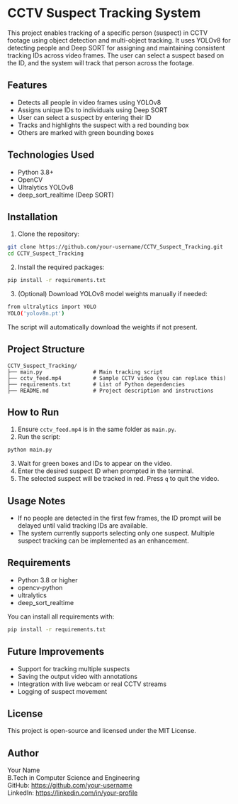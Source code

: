 # CCTV Suspect Tracking System 

This project enables tracking of a specific person (suspect) in CCTV footage using object detection and multi-object tracking. It uses YOLOv8 for detecting people and Deep SORT for assigning and maintaining consistent tracking IDs across video frames. The user can select a suspect based on the ID, and the system will track that person across the footage.

## Features

- Detects all people in video frames using YOLOv8
- Assigns unique IDs to individuals using Deep SORT
- User can select a suspect by entering their ID
- Tracks and highlights the suspect with a red bounding box
- Others are marked with green bounding boxes

## Technologies Used

- Python 3.8+
- OpenCV
- Ultralytics YOLOv8
- deep_sort_realtime (Deep SORT)

## Installation

1. Clone the repository:

```bash
git clone https://github.com/your-username/CCTV_Suspect_Tracking.git
cd CCTV_Suspect_Tracking
```

2. Install the required packages:

```bash
pip install -r requirements.txt
```

3. (Optional) Download YOLOv8 model weights manually if needed:

```bash
from ultralytics import YOLO
YOLO('yolov8n.pt')
```

The script will automatically download the weights if not present.

## Project Structure

```
CCTV_Suspect_Tracking/
├── main.py                # Main tracking script
├── cctv_feed.mp4          # Sample CCTV video (you can replace this)
├── requirements.txt       # List of Python dependencies
├── README.md              # Project description and instructions
```

## How to Run

1. Ensure `cctv_feed.mp4` is in the same folder as `main.py`.
2. Run the script:

```bash
python main.py
```

3. Wait for green boxes and IDs to appear on the video.
4. Enter the desired suspect ID when prompted in the terminal.
5. The selected suspect will be tracked in red. Press `q` to quit the video.

## Usage Notes

- If no people are detected in the first few frames, the ID prompt will be delayed until valid tracking IDs are available.
- The system currently supports selecting only one suspect. Multiple suspect tracking can be implemented as an enhancement.

## Requirements

- Python 3.8 or higher
- opencv-python
- ultralytics
- deep_sort_realtime

You can install all requirements with:

```bash
pip install -r requirements.txt
```

## Future Improvements

- Support for tracking multiple suspects
- Saving the output video with annotations
- Integration with live webcam or real CCTV streams
- Logging of suspect movement

## License

This project is open-source and licensed under the MIT License.

## Author

Your Name  
B.Tech in Computer Science and Engineering  
GitHub: https://github.com/your-username  
LinkedIn: https://linkedin.com/in/your-profile
